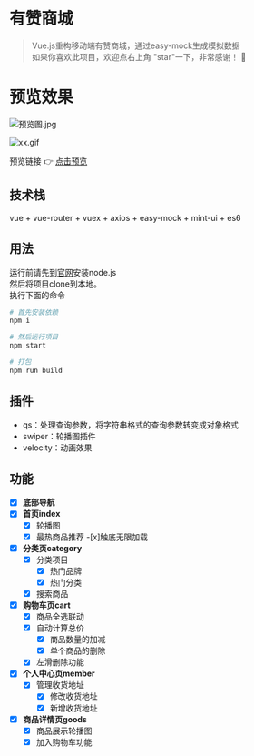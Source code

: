 # 有赞商城

>Vue.js重构移动端有赞商城，通过easy-mock生成模拟数据       
如果你喜欢此项目，欢迎点右上角 "star"一下，非常感谢！ 🤞

# 预览效果
![预览图.jpg](https://i.loli.net/2018/09/06/5b90cf3a5e9c3.jpg)

![xx.gif](https://i.loli.net/2018/09/12/5b986fe8bec7b.gif)

预览链接 👉 [点击预览](https://harry0071.github.io/vue-youzan/)

## 技术栈
vue + vue-router + vuex + axios + easy-mock + mint-ui + es6

## 用法
运行前请先到[官网](https://nodejs.org/zh-cn/download/)安装node.js      
然后将项目clone到本地。           
执行下面的命令

``` bash
# 首先安装依赖
npm i

# 然后运行项目
npm start

# 打包
npm run build
```

## 插件
- qs：处理查询参数，将字符串格式的查询参数转变成对象格式
- swiper：轮播图插件
- velocity：动画效果

## 功能
- [x] **底部导航**
- [x] **首页index**
    - [x] 轮播图
    - [x] 最热商品推荐
        -[x]触底无限加载
- [x] **分类页category**
    - [x] 分类项目
	    - [x] 热门品牌
	    - [x] 热门分类
    - [x] 搜索商品
- [x] **购物车页cart**
    - [x] 商品全选联动
    - [x] 自动计算总价
        - [x] 商品数量的加减
        - [x] 单个商品的删除
    - [x] 左滑删除功能
- [x] **个人中心页member**
    - [x] 管理收货地址
        - [x] 修改收货地址
        - [x] 新增收货地址
- [x] **商品详情页goods**
    - [x] 商品展示轮播图
    - [x] 加入购物车功能